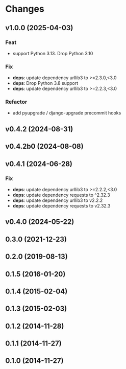 # Changes

## v1.0.0 (2025-04-03)

### Feat

- support Python 3.13. Drop Python 3.10

### Fix

- **deps**: update dependency urllib3 to >=2.3.0,<3.0
- **deps**: Drop Python 3.8 support
- **deps**: update dependency urllib3 to >=2.2.3,<3.0

### Refactor

- add pyupgrade / django-upgrade precommit hooks

## v0.4.2 (2024-08-31)

## v0.4.2b0 (2024-08-08)

## v0.4.1 (2024-06-28)

### Fix

- **deps**: update dependency urllib3 to >=2.2.2,<3.0
- **deps**: update dependency requests to ^2.32.3
- **deps**: update dependency urllib3 to v2.2.2
- **deps**: update dependency requests to v2.32.3

## v0.4.0 (2024-05-22)

## 0.3.0 (2021-12-23)

## 0.2.0 (2019-08-13)

## 0.1.5 (2016-01-20)

## 0.1.4 (2015-02-04)

## 0.1.3 (2015-02-03)

## 0.1.2 (2014-11-28)

## 0.1.1 (2014-11-27)

## 0.1.0 (2014-11-27)
